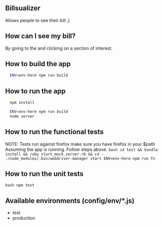 Billsualizer
------------


Allows people to see their bill ;)

## How can I see my bill?
  By going to the <strong></strong> and clicking on a section of interest.

## How to build the app
```bash
  ENV=env-here npm run build
```

## How to run the app

```bash
  npm install

  ENV=env-here npm run build
  node server
```

## How to run the functional tests
  NOTE: Tests run against firefox make sure you have firefox in your $path
  Assuming the app is running. Follow steps above.
``bash
  cd test && bundle install && ruby start_mock_server.rb && cd -
  ./node_modules/.bin/webdriver-manager start
  ENV=env-here npm run fn
``

## How to run the unit tests
``bash
  npm test
``

## Available environments (config/env/*.js)
  * test
  * production
